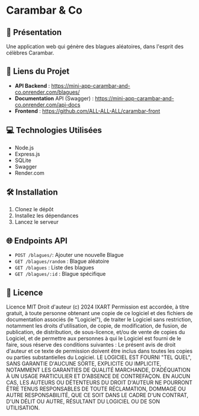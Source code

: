 # Carambar & Co 

## 📝 Présentation
Une application web qui génère des blagues aléatoires, dans l'esprit des célèbres Carambar.

## 🔗 Liens du Projet
- **API Backend** : https://mini-app-carambar-and-co.onrender.com/blagues/      
- **Documentation** API (Swagger) : https://mini-app-carambar-and-co.onrender.com/api-docs
- **Frontend** : https://github.com/ALL-ALL-ALL/carambar-front

## 💻 Technologies Utilisées
- Node.js
- Express.js
- SQLite
- Swagger
- Render.com

## 🛠️ Installation
1. Clonez le dépôt
2. Installez les dépendances
3. Lancez le serveur

## 🌐 Endpoints API
- `POST /blagues/`: Ajouter une nouvelle Blague 
- `GET /blagues/random` : Blague aléatoire
- `GET /blagues` : Liste des blagues
- `GET /blagues/:id` : Blague spécifique
 
## 📄 Licence
Licence MIT
Droit d'auteur (c) 2024 IXART
Permission est accordée, à titre gratuit, à toute personne obtenant une copie
de ce logiciel et des fichiers de documentation associés (le "Logiciel"), de traiter
le Logiciel sans restriction, notamment les droits d'utilisation, de copie, de modification, 
de fusion, de publication, de distribution, de sous-licence, et/ou de vente
de copies du Logiciel, et de permettre aux personnes à qui le Logiciel est
fourni de le faire, sous réserve des conditions suivantes :
Le présent avis de droit d'auteur et ce texte de permission doivent être inclus dans
toutes les copies ou parties substantielles du Logiciel.
LE LOGICIEL EST FOURNI "TEL QUEL", SANS GARANTIE D'AUCUNE SORTE, EXPLICITE OU
IMPLICITE, NOTAMMENT LES GARANTIES DE QUALITÉ MARCHANDE, D'ADÉQUATION À UN USAGE
PARTICULIER ET D'ABSENCE DE CONTREFAÇON. EN AUCUN CAS, LES AUTEURS OU DÉTENTEURS
DU DROIT D'AUTEUR NE POURRONT ÊTRE TENUS RESPONSABLES DE TOUTE RÉCLAMATION, 
DOMMAGE OU AUTRE RESPONSABILITÉ, QUE CE SOIT DANS LE CADRE D'UN CONTRAT, D'UN DÉLIT
OU AUTRE, RÉSULTANT DU LOGICIEL OU DE SON UTILISATION.
